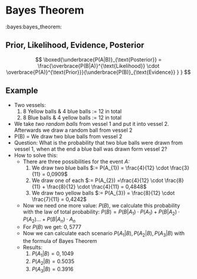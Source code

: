 # Bayes Theorem
:bayes:bayes_theorem:

## Prior, Likelihood, Evidence, Posterior
$$
\boxed{\underbrace{P(A|B)}_{\text{Posterior}}  = \frac{\overbrace{P(B|A)}^{\text{Likelihood}} \cdot \overbrace{P(A)}^{\text{Prior}}}{\underbrace{P(B)}_{\text{Evidence}} }
} 
$$

## Example
- Two vessels:
	1. 8 Yellow balls & 4 blue balls := 12 in total
	2. 8 Blue balls & 4 yellow balls := 12 in total
- We take *two random balls* from vessel 1 and put it into vessel 2. Afterwards we draw a random ball from vessel 2
- P(B) = We draw two blue balls from vessel 2
- Question: What is the probability that two blue balls were drawn from vessel 1, when at the end a blue ball was drawn form vessel 2? 
- How to solve this:
	- There are three possibilities for the event *A:*
		1. We draw two blue balls $:= P(A_{1}) = \frac{4}{12} \cdot  \frac{3}{11} = 0,0909$ 
		2. We draw one of each $:= P(A_{2}) =\frac{4}{12} \cdot  \frac{8}{11} + \frac{8}{12} \cdot  \frac{4}{11} = 0,4848$
		3. We draw two yellow balls $:= P(A_{3}) = \frac{8}{12} \cdot  \frac{7}{11} = 0,4242$
	- Now we need one more value: $P(B)$, we calculate this probability with the law of total probability: $P(B) = P(B|A_{1}) \cdot P(A_{1})+ P(B|A_{2}) \cdot P(A_{2})... + P(B|A_{n}) \cdot  A_{n}$
	- For $P(B)$ we get: $0,5777$
	- Now we can calculate each scenario $P(A_{1}|B), P(A_{2}|B), P(A_{3}|B)$ with the formula of Bayes Theorem
	- Results:
		1. $P(A_{1}|B) = 0,1049$
		2. $P(A_{2}|B) = 0.5035$ 
		3. $P(A_{3}|B) = 0.3916$
